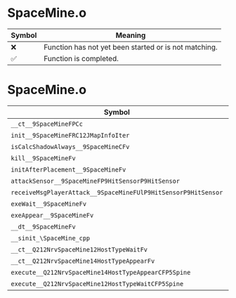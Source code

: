 # SpaceMine.o
| Symbol | Meaning 
| ------------- | ------------- 
| :x: | Function has not yet been started or is not matching. 
| :white_check_mark: | Function is completed. 


# SpaceMine.o
| Symbol | Decompiled? |
| ------------- | ------------- |
| `__ct__9SpaceMineFPCc` | :white_check_mark: |
| `init__9SpaceMineFRC12JMapInfoIter` | :white_check_mark: |
| `isCalcShadowAlways__9SpaceMineCFv` | :x: |
| `kill__9SpaceMineFv` | :white_check_mark: |
| `initAfterPlacement__9SpaceMineFv` | :white_check_mark: |
| `attackSensor__9SpaceMineFP9HitSensorP9HitSensor` | :white_check_mark: |
| `receiveMsgPlayerAttack__9SpaceMineFUlP9HitSensorP9HitSensor` | :white_check_mark: |
| `exeWait__9SpaceMineFv` | :white_check_mark: |
| `exeAppear__9SpaceMineFv` | :white_check_mark: |
| `__dt__9SpaceMineFv` | :white_check_mark: |
| `__sinit_\SpaceMine_cpp` | :white_check_mark: |
| `__ct__Q212NrvSpaceMine12HostTypeWaitFv` | :white_check_mark: |
| `__ct__Q212NrvSpaceMine14HostTypeAppearFv` | :white_check_mark: |
| `execute__Q212NrvSpaceMine14HostTypeAppearCFP5Spine` | :white_check_mark: |
| `execute__Q212NrvSpaceMine12HostTypeWaitCFP5Spine` | :white_check_mark: |
